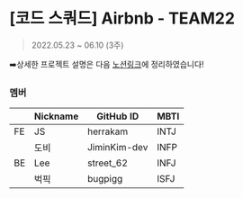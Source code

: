 # [코드 스쿼드] Airbnb - TEAM22
> 2022.05.23 ~ 06.10 (3주)

➡️상세한 프로젝트 설명은 다음 [노션링크](https://battle-baron-32c.notion.site/Airbnb-TEAM22-6316bc8d788b4706a96a6fadfc2c607c)에 정리하였습니다!


### 멤버
|  | Nickname | GitHub ID | MBTI |
| --- | --- | --- | --- |
| FE | JS | herrakam | INTJ |
|  | 도비 | JiminKim-dev | INFP |
| BE | Lee | street_62 | INFJ |
|  | 벅픽 | bugpigg | ISFJ |


